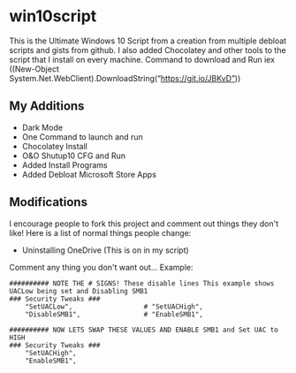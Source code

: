 # win10script
This is the Ultimate Windows 10 Script from a creation from multiple debloat scripts and gists from github. I also added Chocolatey and other tools to the script that I install on every machine.
Command to download and Run
 iex ((New-Object System.Net.WebClient).DownloadString(“https://git.io/JBKvD”))

## My Additions

- Dark Mode
- One Command to launch and run
- Chocolatey Install
- O&O Shutup10 CFG and Run
- Added Install Programs
- Added Debloat Microsoft Store Apps

## Modifications
I encourage people to fork this project and comment out things they don't like! Here is a list of normal things people change:
- Uninstalling OneDrive (This is on in my script)

Comment any thing you don't want out... Example:

```
########## NOTE THE # SIGNS! These disable lines This example shows UACLow being set and Disabling SMB1
### Security Tweaks ###
	"SetUACLow",                  # "SetUACHigh",
	"DisableSMB1",                # "EnableSMB1",

########## NOW LETS SWAP THESE VALUES AND ENABLE SMB1 and Set UAC to HIGH
### Security Tweaks ###
	"SetUACHigh",
	"EnableSMB1",
```
